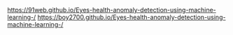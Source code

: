 https://91web.github.io/Eyes-health-anomaly-detection-using-machine-learning-/
https://boy2700.github.io/Eyes-health-anomaly-detection-using-machine-learning-/
